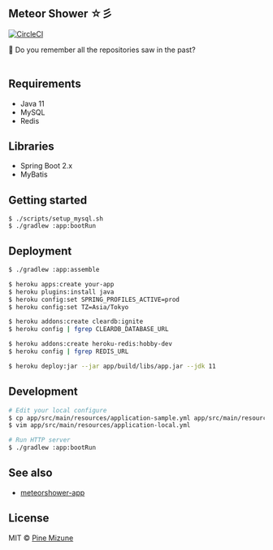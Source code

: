 ## Meteor Shower ☆彡
[![CircleCI](https://circleci.com/gh/pine/meteorshower-server.svg?style=shield&circle-token=9d1800880fb0dd23fb7098d8b66e401f30d5a2c7)](https://circleci.com/gh/pine/meteorshower-server)

:star2: Do you remember all the repositories saw in the past?
<br>
<br>

## Requirements

- Java 11
- MySQL
- Redis

## Libraries

- Spring Boot 2.x
- MyBatis

## Getting started

```
$ ./scripts/setup_mysql.sh
$ ./gradlew :app:bootRun
```

## Deployment

```sh
$ ./gradlew :app:assemble

$ heroku apps:create your-app
$ heroku plugins:install java
$ heroku config:set SPRING_PROFILES_ACTIVE=prod
$ heroku config:set TZ=Asia/Tokyo

$ heroku addons:create cleardb:ignite
$ heroku config | fgrep CLEARDB_DATABASE_URL

$ heroku addons:create heroku-redis:hobby-dev
$ heroku config | fgrep REDIS_URL

$ heroku deploy:jar --jar app/build/libs/app.jar --jdk 11
```

## Development

```sh
# Edit your local configure
$ cp app/src/main/resources/application-sample.yml app/src/main/resources/application-local.yml
$ vim app/src/main/resources/application-local.yml

# Run HTTP server
$ ./gradlew :app:bootRun
```

## See also

- [meteorshower-app](https://github.com/pine/meteorshower-app)

## License
MIT &copy; [Pine Mizune](https://profile.pine.moe)
